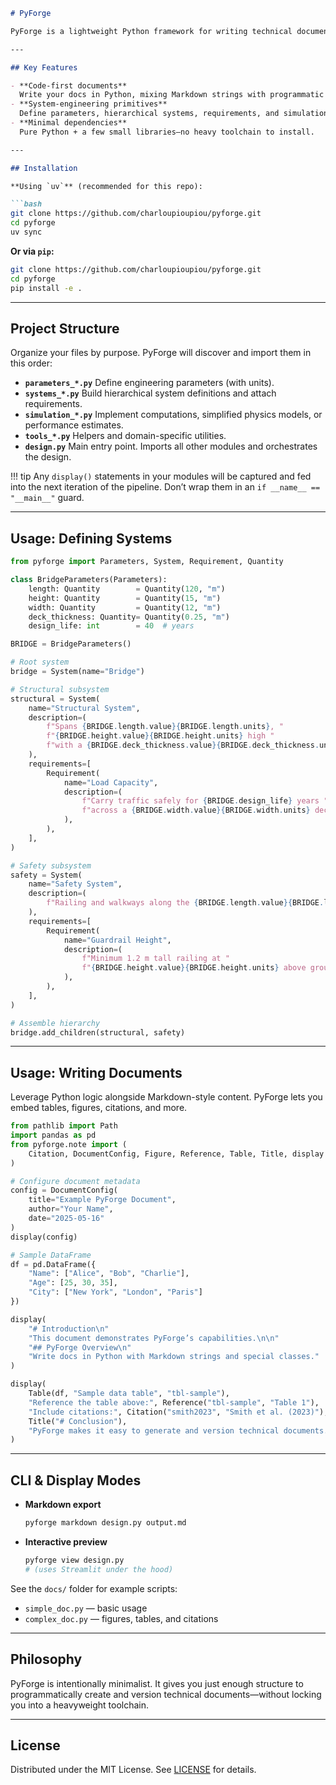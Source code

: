 ````markdown
# PyForge

PyForge is a lightweight Python framework for writing technical documentation and system-engineering models as code. Its core philosophy is to maintain a single source of truth—your Python scripts—while enabling multiple output formats (Markdown, HTML, Streamlit, etc.).

---

## Key Features

- **Code-first documents**  
  Write your docs in Python, mixing Markdown strings with programmatic content.
- **System-engineering primitives**  
  Define parameters, hierarchical systems, requirements, and simulations in a structured API.
- **Minimal dependencies**  
  Pure Python + a few small libraries—no heavy toolchain to install.

---

## Installation

**Using `uv`** (recommended for this repo):

```bash
git clone https://github.com/charloupioupiou/pyforge.git
cd pyforge
uv sync
````

**Or via `pip`:**

```bash
git clone https://github.com/charloupioupiou/pyforge.git
cd pyforge
pip install -e .
```

---

## Project Structure

Organize your files by purpose. PyForge will discover and import them in this order:

* **`parameters_*.py`**
  Define engineering parameters (with units).
* **`systems_*.py`**
  Build hierarchical system definitions and attach requirements.
* **`simulation_*.py`**
  Implement computations, simplified physics models, or performance estimates.
* **`tools_*.py`**
  Helpers and domain-specific utilities.
* **`design.py`**
  Main entry point. Imports all other modules and orchestrates the design.

!!! tip
    Any `display()` statements in your modules will be captured and fed into the next iteration of the pipeline. Don’t wrap them in an `if __name__ == "__main__"` guard.

---

## Usage: Defining Systems

```python
from pyforge import Parameters, System, Requirement, Quantity

class BridgeParameters(Parameters):
    length: Quantity        = Quantity(120, "m")
    height: Quantity        = Quantity(15, "m")
    width: Quantity         = Quantity(12, "m")
    deck_thickness: Quantity= Quantity(0.25, "m")
    design_life: int        = 40  # years

BRIDGE = BridgeParameters()

# Root system
bridge = System(name="Bridge")

# Structural subsystem
structural = System(
    name="Structural System",
    description=(
        f"Spans {BRIDGE.length.value}{BRIDGE.length.units}, "
        f"{BRIDGE.height.value}{BRIDGE.height.units} high "
        f"with a {BRIDGE.deck_thickness.value}{BRIDGE.deck_thickness.units} deck."
    ),
    requirements=[
        Requirement(
            name="Load Capacity",
            description=(
                f"Carry traffic safely for {BRIDGE.design_life} years "
                f"across a {BRIDGE.width.value}{BRIDGE.width.units} deck."
            ),
        ),
    ],
)

# Safety subsystem
safety = System(
    name="Safety System",
    description=(
        f"Railing and walkways along the {BRIDGE.length.value}{BRIDGE.length.units} span."
    ),
    requirements=[
        Requirement(
            name="Guardrail Height",
            description=(
                f"Minimum 1.2 m tall railing at "
                f"{BRIDGE.height.value}{BRIDGE.height.units} above ground."
            ),
        ),
    ],
)

# Assemble hierarchy
bridge.add_children(structural, safety)
```

---

## Usage: Writing Documents

Leverage Python logic alongside Markdown-style content. PyForge lets you embed tables, figures, citations, and more.

```python
from pathlib import Path
import pandas as pd
from pyforge.note import (
    Citation, DocumentConfig, Figure, Reference, Table, Title, display
)

# Configure document metadata
config = DocumentConfig(
    title="Example PyForge Document",
    author="Your Name",
    date="2025-05-16"
)
display(config)

# Sample DataFrame
df = pd.DataFrame({
    "Name": ["Alice", "Bob", "Charlie"],
    "Age": [25, 30, 35],
    "City": ["New York", "London", "Paris"]
})

display(
    "# Introduction\n"
    "This document demonstrates PyForge’s capabilities.\n\n"
    "## PyForge Overview\n"
    "Write docs in Python with Markdown strings and special classes."
)

display(
    Table(df, "Sample data table", "tbl-sample"),
    "Reference the table above:", Reference("tbl-sample", "Table 1"),
    "Include citations:", Citation("smith2023", "Smith et al. (2023)"),
    Title("# Conclusion"),
    "PyForge makes it easy to generate and version technical documents."
)
```

---

## CLI & Display Modes

* **Markdown export**

  ```bash
  pyforge markdown design.py output.md
  ```
* **Interactive preview**

  ```bash
  pyforge view design.py
  # (uses Streamlit under the hood)
  ```

See the `docs/` folder for example scripts:

* `simple_doc.py` — basic usage
* `complex_doc.py` — figures, tables, and citations

---

## Philosophy

PyForge is intentionally minimalist. It gives you just enough structure to programmatically create and version technical documents—without locking you into a heavyweight toolchain.

---

## License

Distributed under the MIT License. See [LICENSE](LICENSE) for details.

